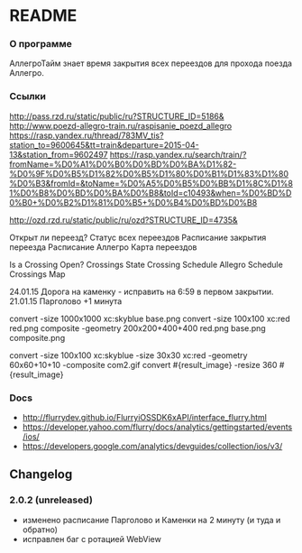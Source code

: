 # README #

### О программе ###

АллегроТайм знает время закрытия всех переездов для прохода поезда Аллегро.

### Ссылки

http://pass.rzd.ru/static/public/ru?STRUCTURE_ID=5186&
http://www.poezd-allegro-train.ru/raspisanie_poezd_allegro
https://rasp.yandex.ru/thread/783MV_tis?station_to=9600645&tt=train&departure=2015-04-13&station_from=9602497
https://rasp.yandex.ru/search/train/?fromName=%D0%A1%D0%B0%D0%BD%D0%BA%D1%82-%D0%9F%D0%B5%D1%82%D0%B5%D1%80%D0%B1%D1%83%D1%80%D0%B3&fromId=&toName=%D0%A5%D0%B5%D0%BB%D1%8C%D1%81%D0%B8%D0%BD%D0%BA%D0%B8&toId=c10493&when=%D0%BD%D0%B0+%D0%B2%D1%81%D0%B5+%D0%B4%D0%BD%D0%B8

http://ozd.rzd.ru/static/public/ru/ozd?STRUCTURE_ID=4735&

Открыт ли переезд?
Статус всех переездов
Расписание закрытия переезда
Расписание Аллегро
Карта переездов

Is a Crossing Open?
Crossings State
Crossing Schedule
Allegro Schedule
Crossings Map


24.01.15 Дорога на каменку - исправить на 6:59 в первом закрытии.
21.01.15 Парголово +1 минута


convert -size 1000x1000 xc:skyblue base.png
convert -size 100x100 xc:red red.png
composite -geometry 200x200+400+400 red.png base.png composite.png

convert -size 100x100 xc:skyblue -size 30x30 xc:red -geometry 60x60+10+10 -composite com2.gif
convert #{result_image} -resize 360 #{result_image}


### Docs
  
  * http://flurrydev.github.io/FlurryiOSSDK6xAPI/interface_flurry.html
  * https://developer.yahoo.com/flurry/docs/analytics/gettingstarted/events/ios/
  * https://developers.google.com/analytics/devguides/collection/ios/v3/


## Changelog

### 2.0.2 (unreleased)

  * изменено расписание Парголово и Каменки на 2 минуту (и туда и обратно)
  * исправлен баг с ротацией WebView
